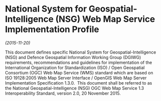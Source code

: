 # National System for Geospatial-Intelligence (NSG) Web Map Service Implementation Profile 

*(2015-11-20)*

This document defines specific National System for Geospatial-Intelligence (NSG) and Defence Geospatial Information Working Group (DGIWG) requirements, recommendations and guidelines for implementation of the International Organization for Standardization (ISO) / Open Geospatial Consortium (OGC) Web Map Service (WMS) standard which are based on ISO 19128:2005 Web Map Server Interface / OpenGIS Web Map Server Implementation Specification 1.3.0.  This document shall be referred to as the National Geospatial-Intelligence (NSG) OGC Web Map Service 1.3 Interoperability Standard, version 2.0, 20 November 2015.
